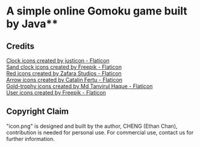 # A simple online Gomoku game built by Java**

## Credits
<a href="https://www.flaticon.com/free-icons/clock" title="clock icons">Clock icons created by justicon - Flaticon</a><br>
<a href="https://www.flaticon.com/free-icons/sand-clock" title="sand clock icons">Sand clock icons created by Freepik - Flaticon</a><br>
<a href="https://www.flaticon.com/free-icons/red" title="red icons">Red icons created by Zafara Studios - Flaticon</a><br>
<a href="https://www.flaticon.com/free-icons/arrow" title="arrow icons">Arrow icons created by Catalin Fertu - Flaticon</a><br>
<a href="https://www.flaticon.com/free-icons/gold-trophy" title="gold-trophy icons">Gold-trophy icons created by Md Tanvirul Haque - Flaticon</a><br>
<a href="https://www.flaticon.com/free-icons/user" title="user icons">User icons created by Freepik - Flaticon</a><br>

## Copyright Claim
"icon.png" is designed and built by the author, CHENG (Ethan Chan), contribution is needed for personal use. For commercial use, contact us for further information.
